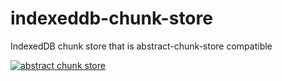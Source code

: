 # indexeddb-chunk-store
IndexedDB chunk store that is abstract-chunk-store compatible

[![abstract chunk store](https://cdn.rawgit.com/mafintosh/abstract-chunk-store/master/badge.svg)](https://github.com/mafintosh/abstract-chunk-store)
